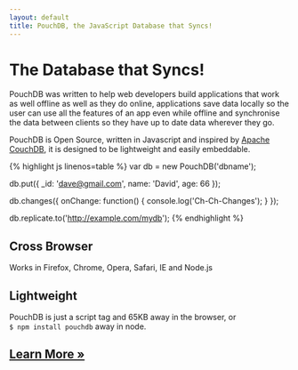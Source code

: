 ```yaml
---
layout: default
title: PouchDB, the JavaScript Database that Syncs!
---
```


<h1 id="the_database_that_syncs">The Database that Syncs!</h1>

<div id="home1">

<section>

<p>PouchDB was written to help web developers build applications that work as well offline as well as they do online, applications save data locally so the user can use all the features of an app even while offline and synchronise the data between clients so they have up to date data wherever they go.</p>

<p>PouchDB is Open Source, written in Javascript and inspired by <a href="http://couchdb.apache.org/">Apache CouchDB</a>, it is designed to be lightweight and easily embeddable.</p>

<!--<ul id="news">
  {% for post in site.posts %}
    <li>
      <small>{{ post.date | date_to_string }}</small>
      <a href="{{ post.url }}">{{ post.title }}</a>
    </li>
  {% endfor %}
</ul>-->

</section>

<section>

{% highlight js linenos=table %}
var db = new PouchDB('dbname');

db.put({
 _id: 'dave@gmail.com',
 name: 'David',
 age: 66
});

db.changes({
  onChange: function() {
    console.log('Ch-Ch-Changes');
  }
});

db.replicate.to('http://example.com/mydb');
{% endhighlight %}

</section></div>


<div id="home2">

<section>
  <h2>Cross Browser</h2>
  Works in Firefox, Chrome, Opera, Safari, IE and Node.js
</section>

<section>
  <h2>Lightweight</h2>
  PouchDB is just a script tag and 65KB away in the browser, or<br /> <code>$ npm install pouchdb</code> away
  in node.
</section>

<section id="learn-more">
  <h2><a href="learn.html">Learn More &raquo;</a></h2>
</section>

</div>